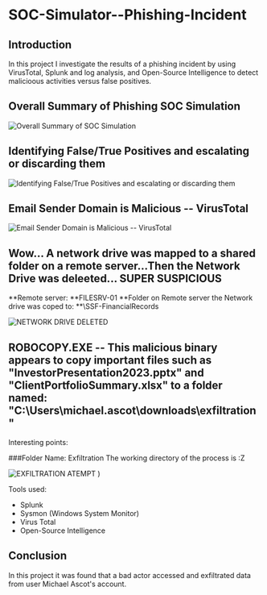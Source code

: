 # SOC-Simulator--Phishing-Incident

## Introduction

In this project I investigate the results of a phishing incident by using VirusTotal, Splunk and log analysis, and Open-Source Intelligence to detect malicioous activities versus false positives. 


## Overall Summary of Phishing SOC Simulation 
![Overall Summary of SOC Simulation ](https://github.com/user-attachments/assets/1cdbb41a-9fab-4f32-bd1d-ecc3ccffbed5)


## Identifying False/True Positives and escalating or discarding them 
![Identifying False/True Positives and escalating or discarding them ](https://github.com/user-attachments/assets/3de79132-d35b-4a8d-8e8c-07cae5074991) 

## Email Sender Domain is Malicious -- VirusTotal
![Email Sender Domain is Malicious -- VirusTotal](https://github.com/user-attachments/assets/b032f3cb-1b51-4352-a6e5-a378fe3c60e8) 


## Wow... A network drive was mapped to a shared folder on a remote server...Then the Network Drive was deleeted... SUPER SUSPICIOUS

**Remote server: **FILESRV-01 
**Folder on Remote server the Network drive was coped to: **\SSF-FinancialRecords

![NETWORK DRIVE DELETED](https://github.com/user-attachments/assets/ea23c7d3-aa43-42e7-9575-0471d19de74e) 


## ROBOCOPY.EXE  -- This malicious binary appears to copy important files such as "InvestorPresentation2023.pptx" and "ClientPortfolioSummary.xlsx" to a folder named: "C:\Users\michael.ascot\downloads\exfiltration"

Interesting points: 

###Folder Name: Exfiltration
The working directory of the process is :Z


![EXFILTRATION ATEMPT](https://github.com/user-attachments/assets/ea23c7d3-aa43-42e7-9575-0471d19de74e) 
) 


Tools used: 
- Splunk 
- Sysmon (Windows System Monitor)
- Virus Total
- Open-Source Intelligence 



## Conclusion

In this project it was found that a bad actor accessed and exfiltrated data from user Michael Ascot's account. 
